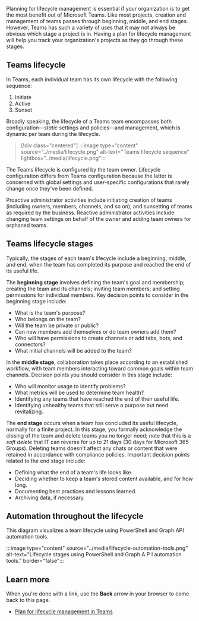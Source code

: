 Planning for lifecycle management is essential if your organization is to get the most benefit out of Microsoft Teams. Like most projects, creation and management of teams passes through beginning, middle, and end stages. However, Teams has such a variety of uses that it may not always be obvious which stage a project is in. Having a plan for lifecycle management will help you track your organization's projects as they go through these stages.

## Teams lifecycle

In Teams, each individual team has its own lifecycle with the following sequence:  

1. Initiate
1. Active
1. Sunset

Broadly speaking, the lifecycle of a Teams team encompasses both configuration—*static* settings and policies—and management, which is dynamic per team during the lifecycle.

> [!div class="centered"]
> :::image type="content" source="../media/lifecycle.png" alt-text="Teams lifecycle sequence" lightbox="../media/lifecycle.png":::

The Teams lifecycle is configured by the team owner. Lifecycle configuration differs from Teams configuration because the latter is concerned with global settings and user-specific configurations that rarely change once they've been defined.

Proactive administrator activities include initiating creation of teams (including owners, members, channels, and so on), and sunsetting of teams as required by the business. Reactive administrator activities include changing team settings on behalf of the owner and adding team owners for orphaned teams.

## Teams lifecycle stages

Typically, the stages of each team's lifecycle include a beginning, middle, and end, when the team has completed its purpose and reached the end of its useful life.

The **beginning stage** involves defining the team's goal and membership; creating the team and its channels; inviting team members; and setting permissions for individual members. Key decision points to consider in the beginning stage include:

- What is the team's purpose?
- Who belongs on the team?
- Will the team be private or public?
- Can new members add themselves or do team owners add them?
- Who will have permissions to create channels or add tabs, bots, and connectors?
- What initial channels will be added to the team?

In the **middle stage**, collaboration takes place according to an established workflow, with team members interacting toward common goals within team channels. Decision points you should consider in this stage include:

- Who will monitor usage to identify problems?
- What metrics will be used to determine team health?
- Identifying any teams that have reached the end of their useful life.
- Identifying unhealthy teams that still serve a purpose but need revitalizing.

The **end stage** occurs when a team has concluded its useful lifecycle, normally for a finite project. In this stage, you formally acknowledge the closing of the team and delete teams you no longer need; note that this is a *soft delete* that IT can reverse for up to 21 days (30 days for Microsoft 365 Groups). Deleting teams doesn't affect any chats or content that were retained in accordance with compliance policies. Important decision points related to the end stage include:  

- Defining what the end of a team's life looks like.
- Deciding whether to keep a team's stored content available, and for how long.
- Documenting best practices and lessons learned.
- Archiving data, if necessary.

## Automation throughout the lifecycle

This diagram visualizes a team lifecycle using PowerShell and Graph API automation tools.

:::image type="content" source="../media/lifecycle-automation-tools.png" alt-text="Lifecycle stages using PowerShell and Graph A P I automation tools." border="false":::

## Learn more

When you're done with a link, use the **Back** arrow in your browser to come back to this page.

- [Plan for lifecycle management in Teams](/microsoftteams/plan-teams-lifecycle)
